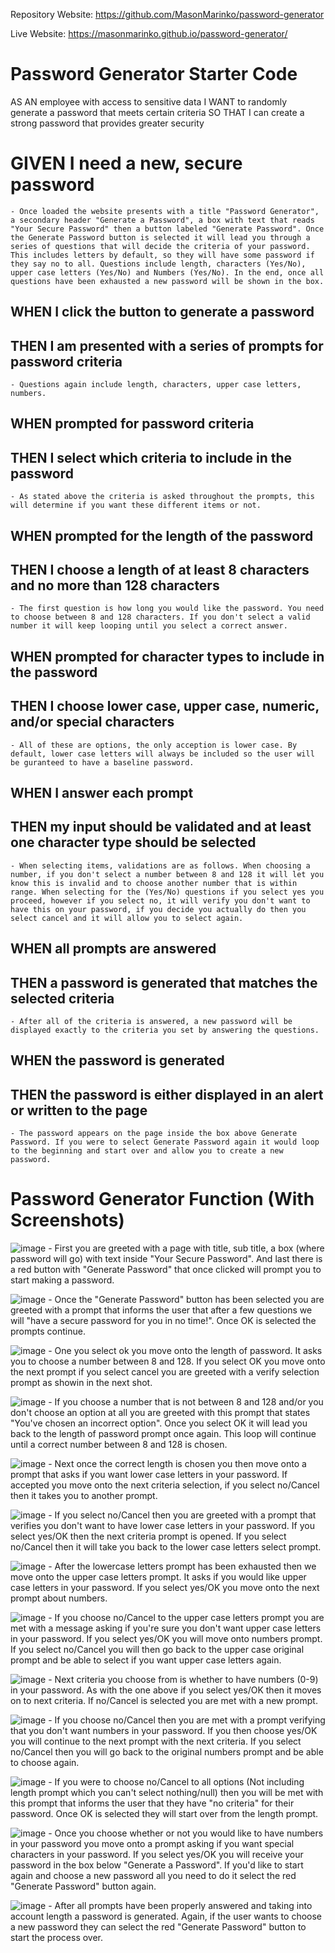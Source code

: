 Repository Website: https://github.com/MasonMarinko/password-generator

Live Website: https://masonmarinko.github.io/password-generator/

# Password Generator Starter Code

AS AN employee with access to sensitive data
I WANT to randomly generate a password that meets certain criteria
SO THAT I can create a strong password that provides greater security

# GIVEN I need a new, secure password
    - Once loaded the website presents with a title "Password Generator", a secondary header "Generate a Password", a box with text that reads "Your Secure Password" then a button labeled "Generate Password". Once the Generate Password button is selected it will lead you through a series of questions that will decide the criteria of your password. This includes letters by default, so they will have some password if they say no to all. Questions include length, characters (Yes/No), upper case letters (Yes/No) and Numbers (Yes/No). In the end, once all questions have been exhausted a new password will be shown in the box.

## WHEN I click the button to generate a password
## THEN I am presented with a series of prompts for password criteria
    - Questions again include length, characters, upper case letters, numbers.

## WHEN prompted for password criteria
## THEN I select which criteria to include in the password
    - As stated above the criteria is asked throughout the prompts, this will determine if you want these different items or not.

## WHEN prompted for the length of the password
## THEN I choose a length of at least 8 characters and no more than 128 characters
    - The first question is how long you would like the password. You need to choose between 8 and 128 characters. If you don't select a valid number it will keep looping until you select a correct answer.

## WHEN prompted for character types to include in the password
## THEN I choose lower case, upper case, numeric, and/or special characters
    - All of these are options, the only acception is lower case. By default, lower case letters will always be included so the user will be guranteed to have a baseline password.

## WHEN I answer each prompt
## THEN my input should be validated and at least one character type should be selected
    - When selecting items, validations are as follows. When choosing a number, if you don't select a number between 8 and 128 it will let you know this is invalid and to choose another number that is within range. When selecting for the (Yes/No) questions if you select yes you proceed, however if you select no, it will verify you don't want to have this on your password, if you decide you actually do then you select cancel and it will allow you to select again.

## WHEN all prompts are answered
## THEN a password is generated that matches the selected criteria
    - After all of the criteria is answered, a new password will be displayed exactly to the criteria you set by answering the questions.

## WHEN the password is generated
## THEN the password is either displayed in an alert or written to the page
    - The password appears on the page inside the box above Generate Password. If you were to select Generate Password again it would loop to the beginning and start over and allow you to create a new password.

    
# Password Generator Function (With Screenshots)



![image](./assets/images/mainpicture.png)
    - First you are greeted with a page with title, sub title, a box (where password will go) with text inside "Your Secure Password". And last there is a red button with "Generate Password" that once clicked will prompt you to start making a password.

![image](./assets/images/newpasswordprompt.png)
    - Once the "Generate Password" button has been selected you are greeted with a prompt that informs the user that after a few questions we will "have a secure password for you in no time!". Once OK is selected the prompts continue.

![image](./assets/images/passwordlengthprompt.png)
    - One you select ok you move onto the length of password. It asks you to choose a number between 8 and 128. If you select OK you move onto the next prompt if you select cancel you are greeted with a verify selection prompt as showin in the next shot.

![image](./assets/images/incorrectpasswordlength.png)
    - If you choose a number that is not between 8 and 128 and/or you don't choose an option at all you are greeted with this prompt that states "You've chosen an incorrect option". Once you select OK it will lead you back to the length of password prompt once again. This loop will continue until a correct number between 8 and 128 is chosen.

![image](./assets/images/lowercaseprompt.png)
    - Next once the correct length is chosen you then move onto a prompt that asks if you want lower case letters in your password. If accepted you move onto the next criteria selection, if you select no/Cancel then it takes you to another prompt.


![image](./assets/images/cancellowercase.png)
    - If you select no/Cancel then you are greeted with a prompt that verifies you don't want to have lower case letters in your password. If you select yes/OK then the next criteria prompt is opened. If you select no/Cancel then it will take you back to the lower case letters select prompt.

![image](./assets/images/uppercaseprompt.png)
    - After the lowercase letters prompt has been exhausted then we move onto the upper case letters prompt. It asks if you would like upper case letters in your password. If you select yes/OK you move onto the next prompt about numbers. 

![image](./assets/images/canceluppercase.png)
    - If you choose no/Cancel to the upper case letters prompt you are met with a message asking if you're sure you don't want upper case letters in your password. If you select yes/OK you will move onto numbers prompt. If you select no/Cancel you will then go back to the upper case original prompt and be able to select if you want upper case letters again.

![image](./assets/images/numbersprompt.png)
    - Next criteria you choose from is whether to have numbers (0-9) in your password. As with the one above if you select yes/OK then it moves on to next criteria. If no/Cancel is selected you are met with a new prompt.

![image](./assets/images/cancelnumbers.png)
    - If you choose no/Cancel then you are met with a prompt verifying that you don't want numbers in your password. If you then choose yes/OK you will continue to the next prompt with the next criteria. If you select no/Cancel then you will go back to the original numbers prompt and be able to choose again.

![image](./assets/images/nothingselectedprompt.png)
    - If you were to choose no/Cancel to all options (Not including length prompt which you can't select nothing/null) then you will be met with this prompt that informs the user that they have "no criteria" for their password. Once OK is selected they will start over from the length prompt.

![image](./assets/images/specialcharactersprompt.png)
    - Once you choose whether or not you would like to have numbers in your password you move onto a prompt asking if you want special characters in your password. If you select yes/OK you will receive your password in the box below "Generate a Password". If you'd like to start again and choose a new password all you need to do it select the red "Generate Password" button again.

![image](./assets/images/passwordfinal.png)
    - After all prompts have been properly answered and taking into account length a password is generated. Again, if the user wants to choose a new password they can select the red "Generate Password" button to start the process over.





